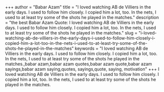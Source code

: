 +++
author = "Babar Azam"
title = "I loved watching AB de Villiers in the early days. I used to follow him closely. I copied him a lot, too. In the nets, I used to at least try some of the shots he played in the matches."
description = "the best Babar Azam Quote: I loved watching AB de Villiers in the early days. I used to follow him closely. I copied him a lot, too. In the nets, I used to at least try some of the shots he played in the matches."
slug = "i-loved-watching-ab-de-villiers-in-the-early-days-i-used-to-follow-him-closely-i-copied-him-a-lot-too-in-the-nets-i-used-to-at-least-try-some-of-the-shots-he-played-in-the-matches"
keywords = "I loved watching AB de Villiers in the early days. I used to follow him closely. I copied him a lot, too. In the nets, I used to at least try some of the shots he played in the matches.,babar azam,babar azam quotes,babar azam quote,babar azam sayings,babar azam saying,quotes, sayings,quote, saying, motivation"
+++
I loved watching AB de Villiers in the early days. I used to follow him closely. I copied him a lot, too. In the nets, I used to at least try some of the shots he played in the matches.
